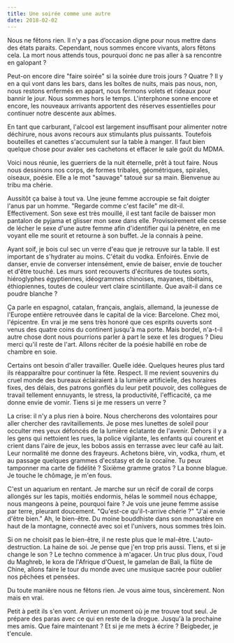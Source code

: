 ```yaml
---
title: Une soirée comme une autre
date: 2018-02-02
---
```


Nous ne fêtons rien.  Il n'y a pas d’occasion digne pour nous mettre dans des états paraits.  Cependant, nous sommes encore vivants, alors fêtons cela.  La mort nous attends tous, pourquoi donc ne pas aller à sa rencontre en galopant ?

Peut-on encore dire "faire soirée" si la soirée dure trois jours ?  Quatre ?  Il y en a qui vont dans les bars, dans les boîtes de nuits, mais pas nous, non, nous restons enfermés en appart, nous fermons volets et rideaux pour bannir le jour.  Nous sommes hors le temps.  L'interphone sonne encore et encore, les nouveaux arrivants apportent des réserves essentielles pour continuer notre descente aux abîmes.

En tant que carburant, l'alcool est largement insuffisant pour alimenter notre déchirure, nous avons recours aux stimulants plus puissants.  Toutefois bouteilles et canettes s'accumulent sur la table à manger.  Il faut bien quelque chose pour avaler ses cachetons et effacer le sale goût du MDMA.

Voici nous réunie, les guerriers de la nuit éternelle, prêt à tout faire.  Nous nous dessinons nos corps, de formes tribales, géométriques, spirales, oiseaux, poésie.  Elle a le mot "sauvage" tatoué sur sa main.  Bienvenue au tribu ma chérie.

Aussitôt ça baise à tout va.  Une jeune femme accroupie se fait doigter l'anus par un homme.  "Regarde comme c'est facile" me dit-il.  Effectivement.  Son sexe est très mouillé, il est tant facile de baisser mon pantalon de pyjama et glisser mon sexe dans elle.  Provisoirement elle cesse de lécher le sexe d'une autre femme afin d'identifier qui la pénètre, en me voyant elle me sourit et retourne à son buffet.  Je la connais à peine.

Ayant soif, je bois cul sec un verre d'eau que je retrouve sur la table.  Il est important de s'hydrater au moins.  C'était du vodka.  Enfoirés.  Envie de danser, envie de converser intensément, envie de baiser, envie de toucher et d'être touché.  Les murs sont recouverts d'écritures de toutes sorts, hiéroglyphes égyptiennes, idéogrammes chinoises, mayanes, tibétains, éthiopiennes, toutes de couleur vert claire scintillante.  Que avait-il dans ce poudre blanche ?

Ça parle en espagnol, catalan, français, anglais, allemand, la jeunesse de l'Europe entière retrouvée dans le capital de la vice: Barcelone.  Chez moi, l'épicentre.  En vrai je me sens très honoré que ces esprits ouverts sont venus des quatre coins du continent jusqu'à ma porte.  Mais bordel, n'a-t-il autre chose dont nous pourrions parler à part le sexe et les drogues ?  Dieu merci qu'il reste de l'art.  Allons réciter de la poésie habillé en robe de chambre en soie.

Certains ont besoin d'aller travailler.  Quelle idée.  Quelques heures plus tard ils réapparaître pour continuer la fête.  Respect.  Il me revient souvenirs du cruel monde des bureaux éclairaient à la lumière artificielle, des horaires fixes, des délais, des patrons gonflés du leur petit pouvoir, des collègues de travail tellement ennuyants, le stress, la productivité, l'efficacité, ça me donne envie de vomir.  Tiens si je me ressers un verre ?

La crise: il n'y a plus rien à boire.  Nous chercherons des volontaires pour aller chercher des ravitaillements.  Je pose mes lunettes de soleil pour occulter mes yeux défoncés de la lumière éclatante de l'avenir.  Dehors il y a les gens qui nettoient les rues, la police vigilante, les enfants qui courent et crient dans l'aire de jeux, les bobos assis en terrasse avec leur café au lait.  Leur normalité me donne des frayeurs.  Achetons bière, vin, vodka, rhum, et au passage quelques grammes d'ecstasy et de la cocaïne.  Tu peux tamponner ma carte de fidélité ?  Sixième gramme gratos ?  La bonne blague.  Je touche le chômage, je m'en fous.

C'est un aquarium en rentant.  Je marche sur un récif de corail de corps allongés sur les tapis, moitiés endormis, hélas le sommeil nous échappe, nous mangeons à peine, pourquoi faire ?  Je vois une jeune femme assise par terre, pleurant doucement.  "Qu'est-ce qu'il-t-arrive chérie ?"  "J'ai envie d'être bien."  Ah, le bien-être.  Du moine bouddhiste dans son monastère en haut de la montagne, connecté avec soi et l'univers, nous sommes très loin.

Si on ne choisit pas le bien-être, il ne reste plus que le mal-être.  L'auto-destruction.  La haine de soi.  Je pense que j'en trop pris aussi.  Tiens, et si je change le son ?  Le techno commence à m'agacer.  Un truc plus doux, l'oud du Maghreb, le kora de l'Afrique d'Ouest, le gamelan de Bali, la flûte de Chine, allons faire le tour du monde avec une musique sacrée pour oublier nos pêchées et pensées.

Du toute manière nous ne fêtons rien.  Je vous aime tous, sincèrement.  Non mais en vrai.

Petit à petit ils s'en vont.  Arriver un moment où je me trouve tout seul.  Je prépare des paras avec ce qui en reste de la drogue.  Jusqu'à la prochaine mes amis.  Que faire maintenant ?  Et si je me mets à écrire ?  Beigbeder, je t'encule.

